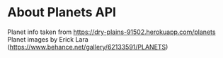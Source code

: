 # About Planets API

Planet info taken from https://dry-plains-91502.herokuapp.com/planets
Planet images by Erick Lara (https://www.behance.net/gallery/62133591/PLANETS)